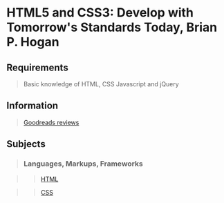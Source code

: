 # HTML5 and CSS3: Develop with Tomorrow's Standards Today, Brian P. Hogan

## Requirements

> Basic knowledge of HTML, CSS Javascript and jQuery

## Information

>[Goodreads reviews](https://www.goodreads.com/book/show/8845345-html5-and-css3)

## Subjects

>### Languages, Markups, Frameworks

>>[HTML](../subjects/html.md)

>>[CSS](../subjects/css.md)

